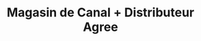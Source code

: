 ---
title: "Magasin de Canal + Distributeur Agree"
url: /nzerekore/magasin-de-canal-distributeur-agree/
shop: vente en gros
---